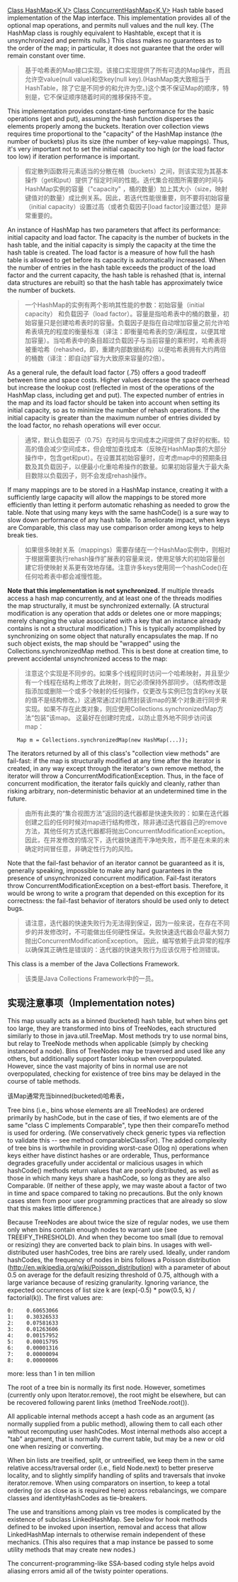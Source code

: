 [Class HashMap<K,V>](https://docs.oracle.com/javase/8/docs/api/java/util/HashMap.html)
[Class ConcurrentHashMap<K,V>](https://docs.oracle.com/javase/8/docs/api/java/util/concurrent/ConcurrentHashMap.html)
Hash table based implementation of the Map interface. This implementation provides all of the optional map operations, and permits null values and the null key. (The HashMap class is roughly equivalent to Hashtable, except that it is unsynchronized and permits nulls.) This class makes no guarantees as to the order of the map; in particular, it does not guarantee that the order will remain constant over time.

> 基于哈希表的Map接口实现。该接口实现提供了所有可选的Map操作，而且允许空value(null value)和空key(null key).(HashMap类大致相当于HashTable，除了它是不同步的和允许为空。)这个类不保证Map的顺序，特别是，它不保证顺序随着时间的推移保持不变。

This implementation provides constant-time performance for the basic operations (get and put), assuming the hash function disperses the elements properly among the buckets. Iteration over collection views requires time proportional to the "capacity" of the HashMap instance (the number of buckets) plus its size (the number of key-value mappings). Thus, it's very important not to set the initial capacity too high (or the load factor too low) if iteration performance is important.

> 假定散列函数将元素适当的分散在桶（buckets）之间，则该实现为其基本操作（get和put）提供了恒定时间的性能。迭代集合视图所需要的时间与HashMap实例的容量（"capacity" ，桶的数量）加上其大小（size，映射键值对的数量）成比例关系。因此，若迭代性能很重要，则不要将初始容量（initial capacity）设置过高（或者负载因子[load factor]设置过低）是非常重要的。

An instance of HashMap has two parameters that affect its performance: initial capacity and load factor. The capacity is the number of buckets in the hash table, and the initial capacity is simply the capacity at the time the hash table is created. The load factor is a measure of how full the hash table is allowed to get before its capacity is automatically increased. When the number of entries in the hash table exceeds the product of the load factor and the current capacity, the hash table is rehashed (that is, internal data structures are rebuilt) so that the hash table has approximately twice the number of buckets.

> 一个HashMap的实例有两个影响其性能的参数：初始容量（initial capacity） 和负载因子（load factor）。容量是指哈希表中的桶的数量，初始容量只是创建哈希表时的容量。负载因子是指在自动增加容量之前允许哈希表填充的程度的衡量标准（译注：即衡量哈希表的空/满程度，以便其增加容量）。当哈希表中的条目超过负载因子与当前容量的乘积时，哈希表将被重哈希（rehashed，即，重建内部数据结构）以便哈希表拥有大约两倍的桶数（译注：即自动扩容为大致原来容量的2倍）。

As a general rule, the default load factor (.75) offers a good tradeoff between time and space costs. Higher values decrease the space overhead but increase the lookup cost (reflected in most of the operations of the HashMap class, including get and put). The expected number of entries in the map and its load factor should be taken into account when setting its initial capacity, so as to minimize the number of rehash operations. If the initial capacity is greater than the maximum number of entries divided by the load factor, no rehash operations will ever occur.

> 通常，默认负载因子（0.75）在时间与空间成本之间提供了良好的权衡。较高的值会减少空间成本，但会增加查找成本（反映在HashMap类的大部分操作中，包含get和put）。在设置其初始容量时，应考虑map中的预期条目数及其负载因子，以便最小化重哈希操作的数量。如果初始容量大于最大条目数除以负载因子，则不会发成rehash操作。

If many mappings are to be stored in a HashMap instance, creating it with a sufficiently large capacity will allow the mappings to be stored more efficiently than letting it perform automatic rehashing as needed to grow the table. Note that using many keys with the same hashCode() is a sure way to slow down performance of any hash table. To ameliorate impact, when keys are Comparable, this class may use comparison order among keys to help break ties.
> 如果很多映射关系（mappings）需要存储在一个HashMao实例中，则相对于根据需要执行rehash操作扩展表的容量来说，使用足够大的初始容量创建它将使映射关系更有效地存储。注意许多keys使用同一个hashCode()在任何哈希表中都会减慢性能。


**Note that this implementation is not synchronized.** If multiple threads access a hash map concurrently, and at least one of the threads modifies the map structurally, it must be synchronized externally. (A structural modification is any operation that adds or deletes one or more mappings; merely changing the value associated with a key that an instance already contains is not a structural modification.) This is typically accomplished by synchronizing on some object that naturally encapsulates the map. If no such object exists, the map should be "wrapped" using the Collections.synchronizedMap method. This is best done at creation time, to prevent accidental unsynchronized access to the map:

> 注意这个实现是不同步的。如果多个线程同时访问一个哈希映射，并且至少有一个线程在结构上修改了此映射，则它必须保持外部同步。（结构修改是指添加或删除一个或多个映射的任何操作，仅更改与实例已包含的key关联的值不是结构修改。）这通常通过对自然封装该map的某个对象进行同步来实现。如果不存在此类对象，则应使用Collections.synchronizedMap方法“包装”该map。
这最好在创建时完成，以防止意外地不同步访问该map：

```
   Map m = Collections.synchronizedMap(new HashMap(...));
```

The iterators returned by all of this class's "collection view methods" are fail-fast: if the map is structurally modified at any time after the iterator is created, in any way except through the iterator's own remove method, the iterator will throw a ConcurrentModificationException. Thus, in the face of concurrent modification, the iterator fails quickly and cleanly, rather than risking arbitrary, non-deterministic behavior at an undetermined time in the future.

> 由所有此类的“集合视图方法”返回的迭代器都是快速失败的：如果在迭代器创建之后的任何时候对map进行结构修改，除非通过迭代器自己的remove方法，其他任何方式迭代器都将抛出ConcurrentModificationException。因此，在并发修改的情况下，迭代器快速而干净地失败，而不是在未来的未确定时间冒任意，非确定性行为的风险。

Note that the fail-fast behavior of an iterator cannot be guaranteed as it is, generally speaking, impossible to make any hard guarantees in the presence of unsynchronized concurrent modification. Fail-fast iterators throw ConcurrentModificationException on a best-effort basis. Therefore, it would be wrong to write a program that depended on this exception for its correctness: the fail-fast behavior of iterators should be used only to detect bugs.

> 请注意，迭代器的快速失败行为无法得到保证，因为一般来说，在存在不同步的并发修改时，不可能做出任何硬性保证。失败快速迭代器会尽最大努力抛出ConcurrentModificationException。
因此，编写依赖于此异常的程序以确保其正确性是错误的：迭代器的快速失败行为应该仅用于检测错误。

This class is a member of the Java Collections Framework.

> 该类是Java Collections Framework中的一员。

## 实现注意事项（Implementation notes)

This map usually acts as a binned (bucketed) hash table, but when bins get too large, they are transformed into bins of TreeNodes, each structured similarly to those in java.util.TreeMap. Most methods try to use normal bins, but relay to TreeNode methods when applicable (simply by checking instanceof a node). Bins of TreeNodes may be traversed and used like any others, but additionally support faster lookup when overpopulated. However, since the vast majority of bins in normal use are not overpopulated, checking for existence of tree bins may be delayed in the course of table methods.

该Map通常充当binned(bucketed)哈希表，

Tree bins (i.e., bins whose elements are all TreeNodes) are ordered primarily by hashCode, but in the case of ties, if two elements are of the same "class C implements Comparable<C>", type then their compareTo method is used for ordering. (We conservatively check generic types via reflection to validate this -- see method comparableClassFor).  The added complexity of tree bins is worthwhile in providing worst-case O(log n) operations when keys either have distinct hashes or are orderable, Thus, performance degrades gracefully under accidental or malicious usages in which hashCode() methods return values that are poorly distributed, as well as those in which many keys share a hashCode, so long as they are also Comparable. (If neither of these apply, we may waste about a factor of two in time and space compared to taking no precautions. But the only known cases stem from poor user programming practices that are already so slow that this makes little difference.)
 
 
Because TreeNodes are about twice the size of regular nodes, we use them only when bins contain enough nodes to warrant use (see TREEIFY_THRESHOLD). And when they become too small (due to removal or resizing) they are converted back to plain bins. In usages with well-distributed user hashCodes, tree bins are rarely used.  Ideally, under random hashCodes, the frequency of nodes in bins follows a Poisson distribution (http://en.wikipedia.org/wiki/Poisson_distribution) with a parameter of about 0.5 on average for the default resizing threshold of 0.75, although with a large variance because of resizing granularity. Ignoring variance, the expected occurrences of list size k are (exp(-0.5) * pow(0.5, k) / factorial(k)). The first values are:

```
0:    0.60653066
1:    0.30326533
2:    0.07581633
3:    0.01263606
4:    0.00157952
5:    0.00015795
6:    0.00001316
7:    0.00000094
8:    0.00000006
```

more: less than 1 in ten million

The root of a tree bin is normally its first node. However, sometimes (currently only upon Iterator.remove), the root might be elsewhere, but can be recovered following parent links (method TreeNode.root()).
  
  
All applicable internal methods accept a hash code as an argument (as normally supplied from a public method), allowing them to call each other without recomputing user hashCodes. Most internal methods also accept a "tab" argument, that is normally the current table, but may be a new or old one when resizing or converting.


When bin lists are treeified, split, or untreeified, we keep them in the same relative access/traversal order (i.e., field Node.next) to better preserve locality, and to slightly simplify handling of splits and traversals that invoke iterator.remove. When using comparators on insertion, to keep a total ordering (or as close as is required here) across rebalancings, we compare classes and identityHashCodes as tie-breakers.


The use and transitions among plain vs tree modes is complicated by the existence of subclass LinkedHashMap. See below for hook methods defined to be invoked upon insertion, removal and access that allow LinkedHashMap internals to otherwise remain independent of these mechanics. (This also requires that a map instance be passed to some utility methods that may create new nodes.)


The concurrent-programming-like SSA-based coding style helps avoid aliasing errors amid all of the twisty pointer operations.